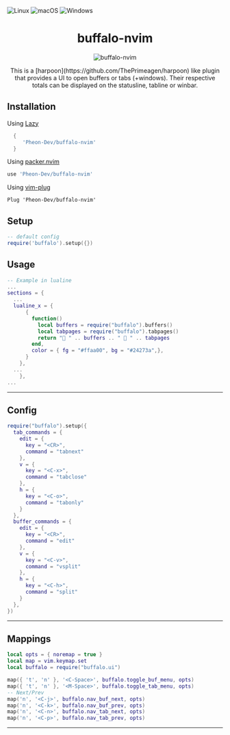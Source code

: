 ![Linux](https://img.shields.io/badge/Linux-%23.svg?logo=linux&color=FCC624&logoColor=black)
![macOS](https://img.shields.io/badge/macOS-%23.svg?logo=apple&color=000000&logoColor=white)
![Windows](https://img.shields.io/badge/Windows-%23.svg?logo=windows&color=0078D6&logoColor=white)

<h1 align="center">
 buffalo-nvim
</h1>

<p align="center">
<img src="https://i.pinimg.com/136x136/56/d2/8c/56d28c3798343d509e9b51973ee6ce56.jpg" alt="buffalo-nvim" />
</p>

<p align="center">
This is a [harpoon](https://github.com/ThePrimeagen/harpoon) like plugin that provides a UI
to open buffers or tabs (+windows). Their respective totals can be displayed on the statusline,
  tabline or winbar.
</p>

## Installation

Using [Lazy](https://github.com/folke/lazy.nvim)

```lua
  {
     'Pheon-Dev/buffalo-nvim'
  }
```

Using [packer.nvim](https://github.com/wbthomason/packer.nvim)

```lua
use 'Pheon-Dev/buffalo-nvim'
```

Using [vim-plug](https://github.com/junegunn/vim-plug)

```vim
Plug 'Pheon-Dev/buffalo-nvim'
```

## Setup

```lua
-- default config
require('buffalo').setup({})
```

## Usage

```lua
-- Example in lualine
...
sections = {
  ...
  lualine_x = {
      {
        function()
          local buffers = require("buffalo").buffers()
          local tabpages = require("buffalo").tabpages()
          return "󱂬 " .. buffers .. " 󰓩 " .. tabpages
        end,
        color = { fg = "#ffaa00", bg = "#24273a",},
      }
    },
  ...
    },
...
```

---

## Config

```lua
require("buffalo").setup({
  tab_commands = {
    edit = {
      key = "<CR>",
      command = "tabnext"
    },
    v = {
      key = "<C-x>",
      command = "tabclose"
    },
    h = {
      key = "<C-o>",
      command = "tabonly"
    }
  },
  buffer_commands = {
    edit = {
      key = "<CR>",
      command = "edit"
    },
    v = {
      key = "<C-v>",
      command = "vsplit"
    },
    h = {
      key = "<C-h>",
      command = "split"
    }
  },
})
```

---

## Mappings

```lua
local opts = { noremap = true }
local map = vim.keymap.set
local buffalo = require("buffalo.ui")

map({ 't', 'n' }, '<C-Space>', buffalo.toggle_buf_menu, opts)
map({ 't', 'n' }, '<M-Space>', buffalo.toggle_tab_menu, opts)
-- Next/Prev
map('n', '<C-j>', buffalo.nav_buf_next, opts)
map('n', '<C-k>', buffalo.nav_buf_prev, opts)
map('n', '<C-n>', buffalo.nav_tab_next, opts)
map('n', '<C-p>', buffalo.nav_tab_prev, opts)
```

---
